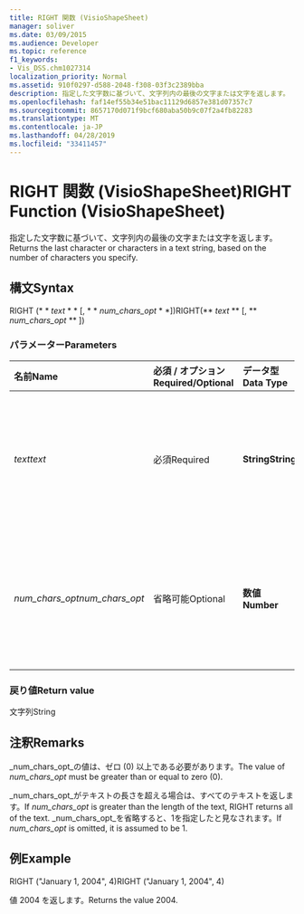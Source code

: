 ```yaml
---
title: RIGHT 関数 (VisioShapeSheet)
manager: soliver
ms.date: 03/09/2015
ms.audience: Developer
ms.topic: reference
f1_keywords:
- Vis_DSS.chm1027314
localization_priority: Normal
ms.assetid: 910f0297-d588-2048-f308-03f3c2389bba
description: 指定した文字数に基づいて、文字列内の最後の文字または文字を返します。
ms.openlocfilehash: faf14ef55b34e51bac11129d6857e381d07357c7
ms.sourcegitcommit: 8657170d071f9bcf680aba50b9c07f2a4fb82283
ms.translationtype: MT
ms.contentlocale: ja-JP
ms.lasthandoff: 04/28/2019
ms.locfileid: "33411457"
---
```

# <a name="right-function-visioshapesheet"></a><span data-ttu-id="a7575-103">RIGHT 関数 (VisioShapeSheet)</span><span class="sxs-lookup"><span data-stu-id="a7575-103">RIGHT Function (VisioShapeSheet)</span></span>

<span data-ttu-id="a7575-104">指定した文字数に基づいて、文字列内の最後の文字または文字を返します。</span><span class="sxs-lookup"><span data-stu-id="a7575-104">Returns the last character or characters in a text string, based on the number of characters you specify.</span></span>
  
## <a name="syntax"></a><span data-ttu-id="a7575-105">構文</span><span class="sxs-lookup"><span data-stu-id="a7575-105">Syntax</span></span>

<span data-ttu-id="a7575-106">RIGHT (\* \* *text* \* \* [, \* \* *num_chars_opt* \* \*])</span><span class="sxs-lookup"><span data-stu-id="a7575-106">RIGHT(\*\* *text* \*\* [, \*\* *num_chars_opt* \*\* ])</span></span> 
  
### <a name="parameters"></a><span data-ttu-id="a7575-107">パラメーター</span><span class="sxs-lookup"><span data-stu-id="a7575-107">Parameters</span></span>

|<span data-ttu-id="a7575-108">**名前**</span><span class="sxs-lookup"><span data-stu-id="a7575-108">**Name**</span></span>|<span data-ttu-id="a7575-109">**必須 / オプション**</span><span class="sxs-lookup"><span data-stu-id="a7575-109">**Required/Optional**</span></span>|<span data-ttu-id="a7575-110">**データ型**</span><span class="sxs-lookup"><span data-stu-id="a7575-110">**Data Type**</span></span>|<span data-ttu-id="a7575-111">**説明**</span><span class="sxs-lookup"><span data-stu-id="a7575-111">**Description**</span></span>|
|:-----|:-----|:-----|:-----|
| <span data-ttu-id="a7575-112">_text_</span><span class="sxs-lookup"><span data-stu-id="a7575-112">_text_</span></span> <br/> |<span data-ttu-id="a7575-113">必須</span><span class="sxs-lookup"><span data-stu-id="a7575-113">Required</span></span>  <br/> |<span data-ttu-id="a7575-114">**String**</span><span class="sxs-lookup"><span data-stu-id="a7575-114">**String**</span></span> <br/> | <span data-ttu-id="a7575-115">抽出する文字を含む文字列を指定します。</span><span class="sxs-lookup"><span data-stu-id="a7575-115">The text string containing the characters you want to extract.</span></span>  <br/> |
| <span data-ttu-id="a7575-116">_num_chars_opt_</span><span class="sxs-lookup"><span data-stu-id="a7575-116">_num_chars_opt_</span></span> <br/> |<span data-ttu-id="a7575-117">省略可能</span><span class="sxs-lookup"><span data-stu-id="a7575-117">Optional</span></span>  <br/> |<span data-ttu-id="a7575-118">**数値**</span><span class="sxs-lookup"><span data-stu-id="a7575-118">**Number**</span></span> <br/> |<span data-ttu-id="a7575-119">抽出する文字数を指定します。</span><span class="sxs-lookup"><span data-stu-id="a7575-119">The number of characters you want to extract.</span></span> <span data-ttu-id="a7575-120">既定値は 1 です。</span><span class="sxs-lookup"><span data-stu-id="a7575-120">The default is 1.</span></span>  <br/> |
   
### <a name="return-value"></a><span data-ttu-id="a7575-121">戻り値</span><span class="sxs-lookup"><span data-stu-id="a7575-121">Return value</span></span>

<span data-ttu-id="a7575-122">文字列</span><span class="sxs-lookup"><span data-stu-id="a7575-122">String</span></span>
  
## <a name="remarks"></a><span data-ttu-id="a7575-123">注釈</span><span class="sxs-lookup"><span data-stu-id="a7575-123">Remarks</span></span>

<span data-ttu-id="a7575-124">_num_chars_opt_の値は、ゼロ (0) 以上である必要があります。</span><span class="sxs-lookup"><span data-stu-id="a7575-124">The value of  _num_chars_opt_ must be greater than or equal to zero (0).</span></span> 
  
<span data-ttu-id="a7575-125">_num_chars_opt_がテキストの長さを超える場合は、すべてのテキストを返します。</span><span class="sxs-lookup"><span data-stu-id="a7575-125">If  _num_chars_opt_ is greater than the length of the text, RIGHT returns all of the text.</span></span> <span data-ttu-id="a7575-126">_num_chars_opt_を省略すると、1を指定したと見なされます。</span><span class="sxs-lookup"><span data-stu-id="a7575-126">If  _num_chars_opt_ is omitted, it is assumed to be 1.</span></span> 
  
## <a name="example"></a><span data-ttu-id="a7575-127">例</span><span class="sxs-lookup"><span data-stu-id="a7575-127">Example</span></span>

<span data-ttu-id="a7575-128">RIGHT ("January 1, 2004", 4)</span><span class="sxs-lookup"><span data-stu-id="a7575-128">RIGHT ("January 1, 2004", 4)</span></span> 
  
<span data-ttu-id="a7575-129">値 2004 を返します。</span><span class="sxs-lookup"><span data-stu-id="a7575-129">Returns the value 2004.</span></span> 
  

